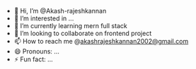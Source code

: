 - 👋 Hi, I’m @Akash-rajeshkannan
- 👀 I’m interested in ...
- 🌱 I’m currently learning mern full stack
- 💞️ I’m looking to collaborate on frontend project
- 📫 How to reach me @akashrajeshkannan2002@gmail.com
- 😄 Pronouns: ...
- ⚡ Fun fact: ...

<!---
Akash-rajeshkannan/Akash-rajeshkannan is a ✨ special ✨ repository because its `README.md` (this file) appears on your GitHub profile.
You can click the Preview link to take a look at your changes.
--->
